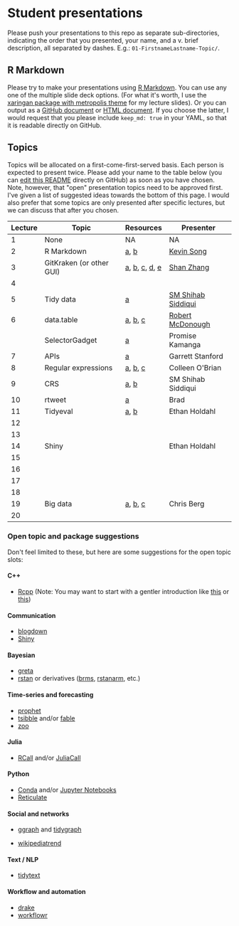 # Student presentations

Please push your presentations to this repo as separate sub-directories, indicating the order that you presented, your name, and a v. brief description, all separated by dashes. E.g.: `01-FirstnameLastname-Topic/`.

## R Markdown

Please try to make your presentations using [R Markdown](https://rmarkdown.rstudio.com/). You can use any one of the multiple slide deck options. (For what it's worth, I use the [xaringan package with metropolis theme](https://github.com/yihui/xaringan/wiki/Themes) for my lecture slides). Or you can output as a [GitHub document](https://rmarkdown.rstudio.com/github_document_format.html) or [HTML document](https://bookdown.org/yihui/rmarkdown/html-document.html). If you choose the latter, I would request that you please include `keep_md: true` in your YAML, so that it is readable directly on GitHub.

## Topics

Topics will be allocated on a first-come-first-served basis. Each person is expected to present twice. Please add your name to the table below (you can [edit this README](https://help.github.com/articles/editing-files-in-your-repository/) directly on GitHub) as soon as you have chosen. Note, however, that "open" presentation topics need to be approved first. I've given a list of suggested ideas towards the bottom of this page. I would also prefer that some topics are only presented after specific lectures, but we can discuss that after you chosen.

| Lecture | Topic | Resources | Presenter |
|---------|-------|-----------|-----------|
| 1 | None | NA | NA | 
| 2 | R Markdown | [a](https://rmarkdown.rstudio.com/), [b](https://bookdown.org/yihui/rmarkdown/) | [Kevin Song](https://raw.githack.com/uo-ec607-2020-winter/presentations/master/01-KevinSong-RMarkdown/rmarkdown-intro.html#1) | 
| 3 | GitKraken (or other GUI) | [a](https://www.gitkraken.com/), [b](https://www.sourcetreeapp.com/), [c](https://desktop.github.com/), [d](https://github.atom.io/), [e](https://code.visualstudio.com/docs/introvideos/versioncontrol) | [Shan Zhang](https://raw.githack.com/uo-ec607-2020-winter/presentations/master/02-ShanZhang-Gitkraken/Gitkraken.html#1)|
| 4 |  |  |  |
| 5 | Tidy data | [a](https://vita.had.co.nz/papers/tidy-data.pdf)  | [SM Shihab Siddiqui](https://raw.githack.com/uo-ec607-2020-winter/presentations/master/03-SMShihabSiddiqui-TidyData/Presentation.html) | 
| 6 | data.table | [a](http://rdatatable.gitlab.io/data.table/index.html), [b](https://dtplyr.tidyverse.org/), [c](https://atrebas.github.io/post/2019-03-03-datatable-dplyr/) | [Robert McDonough](https://raw.githack.com/uo-ec607-2020-winter/presentations/master/04-RobertMcDonough-datatable/Data.Table_Presentation.html) | 
|   | SelectorGadget | [a](https://cran.r-project.org/web/packages/rvest/vignettes/selectorgadget.html) | Promise Kamanga | 
| 7 | APIs | [a](https://zapier.com/learn/apis/) | Garrett Stanford | 
| 8 | Regular expressions | [a](http://stat545.com/block022_regular-expression.html), [b](https://www.garrickadenbuie.com/project/regexplain/), [c](https://www.rstudio.com/wp-content/uploads/2016/09/RegExCheatsheet.pdf) | Colleen O'Brian | 
| 9 | CRS | [a](https://geocompr.robinlovelace.net/spatial-class.html#crs-intro), [b](https://www.nceas.ucsb.edu/~frazier/RSpatialGuides/OverviewCoordinateReferenceSystems.pdf) | SM Shihab Siddiqui | 
| 10 | rtweet | [a](https://rtweet.info/) | Brad | 
| 11 | Tidyeval | [a](https://dplyr.tidyverse.org/articles/programming.html), [b](https://tidyeval.tidyverse.org/) | Ethan Holdahl | 
| 12 |  |  |  |
| 13 |  |  |  |  
| 14 | Shiny |  | Ethan Holdahl |
| 15 |  |  |  | 
| 16 |  |  |  | 
| 17 |  |  |  | 
| 18 |  |  |  | 
| 19 | Big data  | [a](https://www.aeaweb.org/articles?id=10.1257/jep.28.2.3), [b](https://www.aeaweb.org/articles?id=10.1257/aer.p20151023), [c](https://www.aeaweb.org/articles?id=10.1257/jep.31.2.87)  | Chris Berg  | 
| 20 |  |  |  | 

### Open topic and package suggestions

Don't feel limited to these, but here are some suggestions for the open topic slots:

#### C++
- [Rcpp](http://dirk.eddelbuettel.com/code/rcpp.html) (Note: You may want to start with a gentler introduction like [this](https://csgillespie.github.io/efficientR/performance.html#rcpp) or [this](https://adv-r.hadley.nz/rcpp.html))

#### Communication
- [blogdown](https://bookdown.org/yihui/blogdown/)
- [Shiny](https://shiny.rstudio.com/)

#### Bayesian
- [greta](https://greta-stats.org/)
- [rstan](https://github.com/stan-dev/rstan/wiki/RStan-Getting-Started) or derivatives ([brms](https://paul-buerkner.github.io/brms/), [rstanarm](http://mc-stan.org/rstanarm/), etc.)

#### Time-series and forecasting
- [prophet](https://facebook.github.io/prophet/)
- [tsibble](https://tsibble.tidyverts.org/) and/or [fable](https://fable.tidyverts.org/)
- [zoo](https://cran.r-project.org/web/packages/zoo/index.html)

#### Julia
- [RCall](http://juliainterop.github.io/RCall.jl/stable/index.html) and/or [JuliaCall](https://non-contradiction.github.io/JuliaCall/index.html)

#### Python
- [Conda](https://conda.io/docs/) and/or [Jupyter Notebooks](https://jupyter.org/)
- [Reticulate](https://rstudio.github.io/reticulate/)

#### Social and networks
- [ggraph](https://ggraph.data-imaginist.com/) and [tidygraph](https://tidygraph.data-imaginist.com/)

- [wikipediatrend](https://github.com/petermeissner/wikipediatrend/)

#### Text / NLP
- [tidytext](https://juliasilge.github.io/tidytext/)

#### Workflow and automation
- [drake](https://ropensci.github.io/drake/)
- [workflowr](https://jdblischak.github.io/workflowr/)
